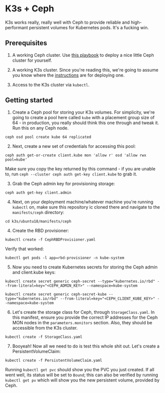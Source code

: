 # K3s + Ceph

K3s works really, really well with Ceph to provide reliable and high-performant persistent volumes for Kubernetes pods. It's a fucking win.

## Prerequisites

1. A working Ceph cluster. Use [this playbook](https://github.com/rudimk/eurus-fabric-playbooks/tree/master/ceph/centos7) to deploy a nice little Ceph cluster for yourself.

2. A working K3s cluster. Since you're reading this, we're going to assume you know where the [instructions](https://github.com/rudimk/eurus-fabric-playbooks/tree/master/k3s/ubuntu18) are for deploying one.

3. Access to the K3s cluster via `kubectl`.

## Getting started

1. Create a Ceph pool for storing your K3s volumes. For simplicity, we're going to create a pool here called `kube` with a placement group size of 64 - in production, you really should think this one through and tweak it. Run this on any Ceph node.

```
ceph osd pool create kube 64 replicated
```

2. Next, create a new set of credentials for accessing this pool:
```
ceph auth get-or-create client.kube mon 'allow r' osd 'allow rwx pool=kube'
```
Make sure you copy the key returned by this command - if you are unable to, run `ceph --cluster ceph auth get-key client.kube` to grab it.

3. Grab the Ceph admin key for provisioning storage:
```
ceph auth get-key client.admin
```

4. Next, on your deployment machine/whatever machine you're running `kubectl` on, make sure this repository ic cloned there and navigate to the `manifests/ceph` directory:
```
cd k3s/ubuntu18/manifests/ceph
```

4. Create the RBD provisioner:
```
kubectl create -f CephRBDProvisioner.yaml
```
Verify that worked:
```
kubectl get pods -l app=rbd-provisioner -n kube-system
```

5. Now you need to create Kubernetes secrets for storing the Ceph admin and client.kube keys:
```
kubectl create secret generic ceph-secret --type="kubernetes.io/rbd" --from-literal=key="<CEPH_ADMIN_KEY>" --namespace=kube-system

kubectl create secret generic ceph-secret-kube --type="kubernetes.io/rbd" --from-literal=key="<CEPH_CLIENT_KUBE_KEY>" --namespace=kube-system
```

6. Let's create the storage class for Ceph, through `StorageClass.yaml`. In this manifest, ensure you provide the correct IP addresses for the Ceph MON nodes in the `parameters.monitors` section. Also, they should be accessible from the K3s cluster.
```
kubectl create -f StorageClass.yaml
```

7. Booyeah! Now all we need to do is test this whole shit out. Let's create a PersistentVolumeClaim:
```
kubectl create -f PersistentVolumeClaim.yaml
```

Running `kubectl get pvc` should show you the PVC you just created. If all went well, its status will be set to `Bound`; this can also be verified by running `kubectl get pv` which will show you the new persistent volume, provided by Ceph.